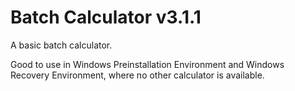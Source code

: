 # Batch Calculator v3.1.1
A basic batch calculator.

Good to use in Windows Preinstallation Environment and Windows Recovery Environment, where no other calculator is available.

